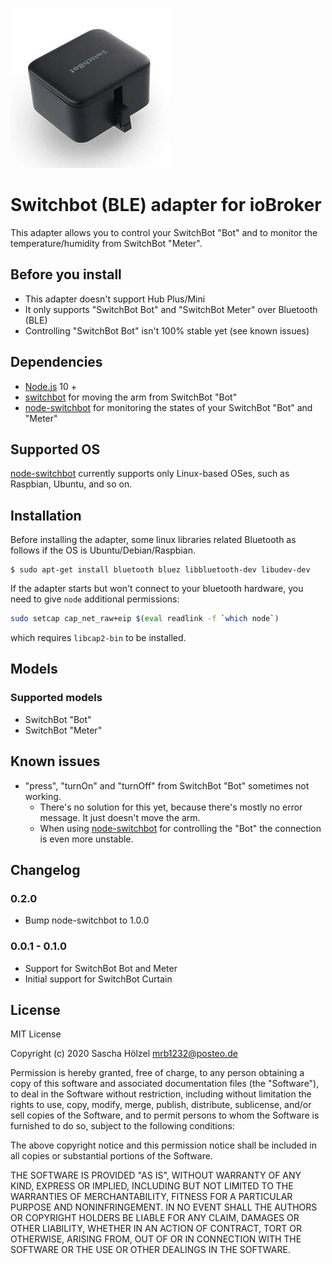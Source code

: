 ![Logo](admin/switchbot-ble.png)

# Switchbot (BLE) adapter for ioBroker

This adapter allows you to control your SwitchBot "Bot" and to monitor the temperature/humidity from SwitchBot "Meter".

## Before you install
* This adapter doesn't support Hub Plus/Mini
* It only supports "SwitchBot Bot" and "SwitchBot Meter" over Bluetooth (BLE)
* Controlling "SwitchBot Bot" isn't 100% stable yet (see known issues)

## Dependencies
* [Node.js](https://nodejs.org/en/) 10 +
* [switchbot](https://github.com/ukiuni/Switchbot) for moving the arm from SwitchBot "Bot"
* [node-switchbot](https://github.com/futomi/node-switchbot) for monitoring the states of your SwitchBot "Bot" and "Meter"

## Supported OS
[node-switchbot](https://github.com/futomi/node-switchbot) currently supports only Linux-based OSes, such as Raspbian, Ubuntu, and so on.

## Installation
Before installing the adapter, some linux libraries related Bluetooth as follows if the OS is Ubuntu/Debian/Raspbian.

```
$ sudo apt-get install bluetooth bluez libbluetooth-dev libudev-dev
```

If the adapter starts but won't connect to your bluetooth hardware, you need to give `node` additional permissions:
```bash
sudo setcap cap_net_raw+eip $(eval readlink -f `which node`)
```
which requires `libcap2-bin` to be installed.

## Models

### Supported models
* SwitchBot "Bot"
* SwitchBot "Meter"

## Known issues

* "press", "turnOn" and "turnOff" from SwitchBot "Bot" sometimes not working.
  * There's no solution for this yet, because there's mostly no error message. It just doesn't move the arm.
  * When using [node-switchbot](https://github.com/futomi/node-switchbot) for controlling the "Bot" the connection is even more unstable.

## Changelog

### 0.2.0
* Bump node-switchbot to 1.0.0

### 0.0.1 - 0.1.0
* Support for SwitchBot Bot and Meter
* Initial support for SwitchBot Curtain

## License
MIT License

Copyright (c) 2020 Sascha Hölzel <mrb1232@posteo.de>

Permission is hereby granted, free of charge, to any person obtaining a copy
of this software and associated documentation files (the "Software"), to deal
in the Software without restriction, including without limitation the rights
to use, copy, modify, merge, publish, distribute, sublicense, and/or sell
copies of the Software, and to permit persons to whom the Software is
furnished to do so, subject to the following conditions:

The above copyright notice and this permission notice shall be included in all
copies or substantial portions of the Software.

THE SOFTWARE IS PROVIDED "AS IS", WITHOUT WARRANTY OF ANY KIND, EXPRESS OR
IMPLIED, INCLUDING BUT NOT LIMITED TO THE WARRANTIES OF MERCHANTABILITY,
FITNESS FOR A PARTICULAR PURPOSE AND NONINFRINGEMENT. IN NO EVENT SHALL THE
AUTHORS OR COPYRIGHT HOLDERS BE LIABLE FOR ANY CLAIM, DAMAGES OR OTHER
LIABILITY, WHETHER IN AN ACTION OF CONTRACT, TORT OR OTHERWISE, ARISING FROM,
OUT OF OR IN CONNECTION WITH THE SOFTWARE OR THE USE OR OTHER DEALINGS IN THE
SOFTWARE.
